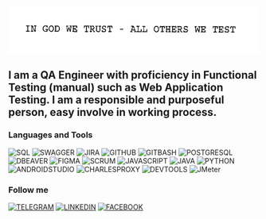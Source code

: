 ![Header](https://github.com/July-vilh/July-vilh/blob/main/asserts/image.gif)

## I am a QA Engineer with proficiency in Functional Testing (manual) such as Web Application Testing. I am a responsible and purposeful person, easy involve in working process.  



### Languages and Tools
![SQL](https://img.shields.io/badge/-SQL-000000??style=for-the-badge&logo=MYSQL&logoColor=229799)
![SWAGGER](https://img.shields.io/badge/-SWAGGER-000000??style=for-the-badge&logo=SWAGGER&logoColor=25be30)
![JIRA](https://img.shields.io/badge/-JIRA-000000??style=for-the-badge&logo=JIRA&logoColor=2643cc)
![GITHUB](https://img.shields.io/badge/-GITHUB-000000??style=for-the-badge&logo=GITHUB&logoColor=ADA5A5)
![GITBASH](https://img.shields.io/badge/-GITBASH-000000??style=for-the-badge&logo=GITBASH&logoColor=ADA5A5)
![POSTGRESQL](https://img.shields.io/badge/-POSTGRESQL-000000??style=for-the-badge&logo=POSTGRESQL&logoColor=#9e9eeb)
![DBEAVER](https://img.shields.io/badge/-DBEAVER-000000??style=for-the-badge&logo=DBEAVER&logoColor=2929c2)
![FIGMA](https://img.shields.io/badge/-FIGMA-000000??style=for-the-badge&logo=FIGMA&logoColor=d627d8)
![SCRUM](https://img.shields.io/badge/-SCRUM-000000??style=for-the-badge&logo=SCRUM&logoColor=d627d8)
![JAVASCRIPT](https://img.shields.io/badge/-JAVASCRIPT-000000??style=for-the-badge&logo=JAVASCRIPT&logoColor=d88a27)
![JAVA](https://img.shields.io/badge/-JAVA-000000??style=for-the-badge&logo=JAVA&logoColor=d627d8)
![PYTHON](https://img.shields.io/badge/-PYTHON-000000??style=for-the-badge&logo=PYTHON&logoColor=d8d527)
![ANDROIDSTUDIO](https://img.shields.io/badge/-ANDROIDSTUDIO-000000??style=for-the-badge&logo=ANDROIDSTUDIO&logoColor=2dd827)
![CHARLESPROXY](https://img.shields.io/badge/-CHARLESPROXY-000000??style=for-the-badge&logo=CHARLESPROXY&logoColor=2dd827)
![DEVTOOLS](https://img.shields.io/badge/-DEVTOOLS-000000??style=for-the-badge&logo=DEVTOOLS&logoColor=2dd827)
![JMeter](https://img.shields.io/badge/-JMeter-000000??style=for-the-badge&logo=JMeter&logoColor=229799)

### Follow me
[![TELEGRAM](https://img.shields.io/badge/-TELEGRAM-000000??style=for-the-badge&logo=TELEGRAM&logoColor=3bc7f1)](https://t.me/julvil)
[![LINKEDIN](https://img.shields.io/badge/-LINKEDIN-000000??style=for-the-badge&logo=LINKEDIN&logoColor=3b54f1)](https://www.linkedin.com/in/yuliya-vilchynskaya/)
[![FACEBOOK](https://img.shields.io/badge/-FACEBOOK-000000??style=for-the-badge&logo=FACEBOOK&logoColor=3b54f1)](https://www.facebook.com/profile.php?id=100041046304045)
